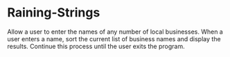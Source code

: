 # Raining-Strings
Allow a user to enter the names of any number of local businesses. When a user enters a name, sort the current list of business names and display the results. Continue this process until the user exits the program.
